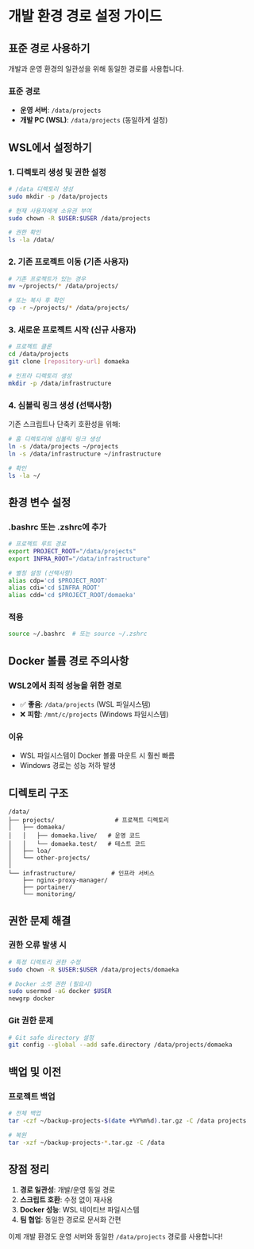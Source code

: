 # 개발 환경 경로 설정 가이드

## 표준 경로 사용하기

개발과 운영 환경의 일관성을 위해 동일한 경로를 사용합니다.

### 표준 경로
- **운영 서버**: `/data/projects`
- **개발 PC (WSL)**: `/data/projects` (동일하게 설정)

## WSL에서 설정하기

### 1. 디렉토리 생성 및 권한 설정
```bash
# /data 디렉토리 생성
sudo mkdir -p /data/projects

# 현재 사용자에게 소유권 부여
sudo chown -R $USER:$USER /data/projects

# 권한 확인
ls -la /data/
```

### 2. 기존 프로젝트 이동 (기존 사용자)
```bash
# 기존 프로젝트가 있는 경우
mv ~/projects/* /data/projects/

# 또는 복사 후 확인
cp -r ~/projects/* /data/projects/
```

### 3. 새로운 프로젝트 시작 (신규 사용자)
```bash
# 프로젝트 클론
cd /data/projects
git clone [repository-url] domaeka

# 인프라 디렉토리 생성
mkdir -p /data/infrastructure
```

### 4. 심볼릭 링크 생성 (선택사항)
기존 스크립트나 단축키 호환성을 위해:
```bash
# 홈 디렉토리에 심볼릭 링크 생성
ln -s /data/projects ~/projects
ln -s /data/infrastructure ~/infrastructure

# 확인
ls -la ~/
```

## 환경 변수 설정

### .bashrc 또는 .zshrc에 추가
```bash
# 프로젝트 루트 경로
export PROJECT_ROOT="/data/projects"
export INFRA_ROOT="/data/infrastructure"

# 별칭 설정 (선택사항)
alias cdp='cd $PROJECT_ROOT'
alias cdi='cd $INFRA_ROOT'
alias cdd='cd $PROJECT_ROOT/domaeka'
```

### 적용
```bash
source ~/.bashrc  # 또는 source ~/.zshrc
```

## Docker 볼륨 경로 주의사항

### WSL2에서 최적 성능을 위한 경로
- ✅ **좋음**: `/data/projects` (WSL 파일시스템)
- ❌ **피함**: `/mnt/c/projects` (Windows 파일시스템)

### 이유
- WSL 파일시스템이 Docker 볼륨 마운트 시 훨씬 빠름
- Windows 경로는 성능 저하 발생

## 디렉토리 구조

```
/data/
├── projects/                 # 프로젝트 디렉토리
│   ├── domaeka/
│   │   ├── domaeka.live/   # 운영 코드
│   │   └── domaeka.test/   # 테스트 코드
│   ├── loa/
│   └── other-projects/
│
└── infrastructure/          # 인프라 서비스
    ├── nginx-proxy-manager/
    ├── portainer/
    └── monitoring/
```

## 권한 문제 해결

### 권한 오류 발생 시
```bash
# 특정 디렉토리 권한 수정
sudo chown -R $USER:$USER /data/projects/domaeka

# Docker 소켓 권한 (필요시)
sudo usermod -aG docker $USER
newgrp docker
```

### Git 권한 문제
```bash
# Git safe directory 설정
git config --global --add safe.directory /data/projects/domaeka
```

## 백업 및 이전

### 프로젝트 백업
```bash
# 전체 백업
tar -czf ~/backup-projects-$(date +%Y%m%d).tar.gz -C /data projects

# 복원
tar -xzf ~/backup-projects-*.tar.gz -C /data
```

## 장점 정리

1. **경로 일관성**: 개발/운영 동일 경로
2. **스크립트 호환**: 수정 없이 재사용
3. **Docker 성능**: WSL 네이티브 파일시스템
4. **팀 협업**: 동일한 경로로 문서화 간편

이제 개발 환경도 운영 서버와 동일한 `/data/projects` 경로를 사용합니다!